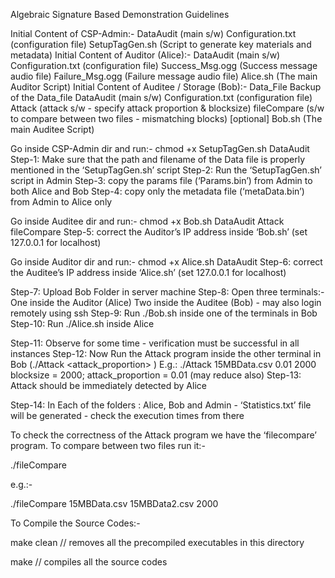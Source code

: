 Algebraic Signature Based Demonstration Guidelines

Initial Content of CSP-Admin:-
DataAudit (main s/w)
Configuration.txt   (configuration file)
SetupTagGen.sh (Script to generate key materials and metadata)
Initial Content of Auditor (Alice):-
DataAudit (main s/w)
Configuration.txt   (configuration file)
Success_Msg.ogg (Success message audio file)
Failure_Msg.ogg (Failure message audio file)
Alice.sh (The main Auditor Script)
Initial Content of Auditee / Storage (Bob):-
Data_File
Backup of the Data_file
DataAudit (main s/w)
Configuration.txt   (configuration file)
Attack (attack s/w - specify attack proportion & blocksize)
fileCompare (s/w to compare between two files - mismatching blocks) [optional]
Bob.sh (The main Auditee Script)







Go inside CSP-Admin dir and run:-
chmod +x SetupTagGen.sh DataAudit
Step-1: Make sure that the path and filename of the Data file is properly mentioned in the  ‘SetupTagGen.sh’ script
Step-2: Run the ‘SetupTagGen.sh’ script in Admin
Step-3: copy the params file (‘Params.bin’) from Admin to both Alice and Bob
Step-4: copy only the metadata file (‘metaData.bin’) from Admin to Alice only

Go inside Auditee dir and run:-
chmod +x Bob.sh DataAudit Attack fileCompare
Step-5: correct the Auditor’s IP address inside ‘Bob.sh’ (set 127.0.0.1 for localhost)

Go inside Auditor dir and run:-
chmod +x Alice.sh DataAudit
Step-6: correct the Auditee’s IP address inside ‘Alice.sh’ (set 127.0.0.1 for localhost)

Step-7: Upload Bob Folder in server machine
Step-8: Open three terminals:-
One inside the Auditor (Alice)
Two inside the Auditee (Bob) - may also login remotely using ssh
Step-9: Run ./Bob.sh inside one of the terminals in Bob
Step-10: Run ./Alice.sh inside Alice

Step-11: Observe for some time - verification must be successful in all instances
Step-12: Now Run the Attack program inside the other terminal in Bob 
(./Attack <filename> <attack_proportion> <blocksize>) 
E.g.:
./Attack 15MBData.csv  0.01 2000
blocksize = 2000; 
attack_proportion = 0.01 (may reduce also)
Step-13: Attack should be immediately detected by Alice 

 Step-14: In Each of the folders : Alice, Bob and Admin - ‘Statistics.txt’ file will be generated - check the  execution times from there

To check the correctness of the Attack program we have the ‘filecompare’ program. To compare between two files run  it:-

./fileCompare <filename1> <filename2> <blocksize>

e.g.:-

./fileCompare 15MBData.csv 15MBData2.csv 2000


To Compile the Source Codes:-

make clean
 // removes all the precompiled executables in this directory

make
// compiles all the source codes
